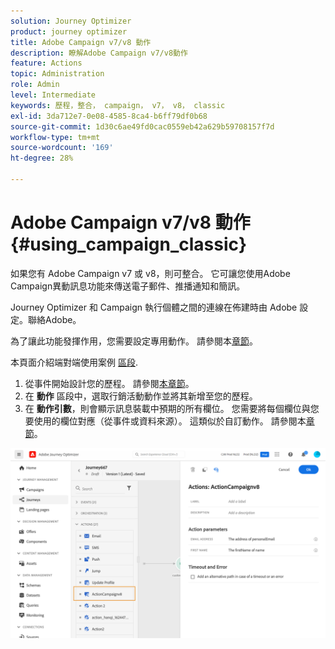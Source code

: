 ```yaml
---
solution: Journey Optimizer
product: journey optimizer
title: Adobe Campaign v7/v8 動作
description: 瞭解Adobe Campaign v7/v8動作
feature: Actions
topic: Administration
role: Admin
level: Intermediate
keywords: 歷程，整合， campaign， v7， v8， classic
exl-id: 3da712e7-0e08-4585-8ca4-b6ff79df0b68
source-git-commit: 1d30c6ae49fd0cac0559eb42a629b59708157f7d
workflow-type: tm+mt
source-wordcount: '169'
ht-degree: 28%

---
```


# Adobe Campaign v7/v8 動作 {#using_campaign_classic}

如果您有 Adobe Campaign v7 或 v8，則可整合。 它可讓您使用Adobe Campaign異動訊息功能來傳送電子郵件、推播通知和簡訊。

Journey Optimizer 和 Campaign 執行個體之間的連線在佈建時由 Adobe 設定。聯絡Adobe。

為了讓此功能發揮作用，您需要設定專用動作。 請參閱本[章節](../action/acc-action.md)。

本頁面介紹端對端使用案例 [區段](../building-journeys/ajo-ac.md).

1. 從事件開始設計您的歷程。 請參閱[本章節](../building-journeys/journey.md)。
1. 在 **動作** 區段中，選取行銷活動動作並將其新增至您的歷程。
1. 在 **動作引數**，則會顯示訊息裝載中預期的所有欄位。 您需要將每個欄位與您要使用的欄位對應（從事件或資料來源）。 這類似於自訂動作。 請參閱本[章節](../building-journeys/using-custom-actions.md)。

![](assets/accintegration2.png)
